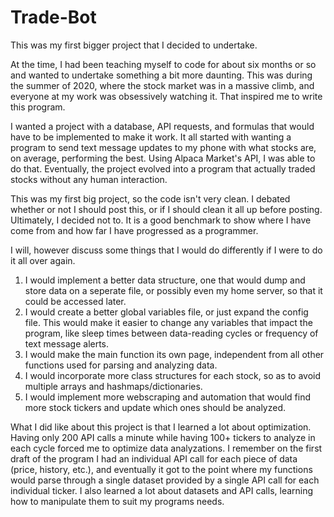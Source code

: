 # Trade-Bot

This was my first bigger project that I decided to undertake.

At the time, I had been teaching myself to code for about six months or so and wanted to undertake something a bit more daunting. This was during the summer of 2020, where the stock market was in a massive climb, and everyone at my work was obsessively watching it. That inspired me to write this program.

I wanted a project with a database, API requests, and formulas that would have to be implemented to make it work. It all started with wanting a program to send text message updates to my phone with what stocks are, on average, performing the best. Using Alpaca Market's API, I was able to do that. Eventually, the project evolved into a program that actually traded stocks without any human interaction.

This was my first big project, so the code isn't very clean. I debated whether or not I should post this, or if I should clean it all up before posting. Ultimately, I decided not to. It is a good benchmark to show where I have come from and how far I have progressed as a programmer. 

I will, however discuss some things that I would do differently if I were to do it all over again.

1. I would implement a better data structure, one that would dump and store data on a seperate file, or possibly even my home server, so that it could be accessed later. 
2. I would create a better global variables file, or just expand the config file. This would make it easier to change any variables that impact the program, like sleep times between data-reading cycles or frequency of text message alerts.
3. I would make the main function its own page, independent from all other functions used for parsing and analyzing data.
4. I would incorporate more class structures for each stock, so as to avoid multiple arrays and hashmaps/dictionaries.
5. I would implement more webscraping and automation that would find more stock tickers and update which ones should be analyzed.

What I did like about this project is that I learned a lot about optimization. Having only 200 API calls a minute while having 100+ tickers to analyze in each cycle forced me to optimize data analyzations. I remember on the first draft of the program I had an individual API call for each piece of data (price, history, etc.), and eventually it got to the point where my functions would parse through a single dataset provided by a single API call for each individual ticker. I also learned a lot about datasets and API calls, learning how to manipulate them to suit my programs needs.
